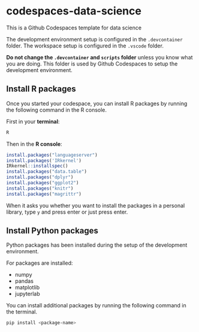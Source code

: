 # codespaces-data-science


This is a Github Codespaces template for data science

The development environment setup is configured in the `.devcontainer` folder. The workspace setup is configured in the `.vscode` folder.

__Do not change the `.devcontainer`  and `scripts` folder__ unless you know what you are doing. This folder is used by Github Codespaces to setup the development environment.


## Install R packages

Once you started your codespace, you can install R packages by running the following command in the R console.

First in your __terminal__:

```bash
R
```

Then in the __R console__:

```R
install.packages("languageserver")
install.packages('IRkernel')
IRkernel::installspec()
install.packages("data.table")
install.packages("dplyr")
install.packages("ggplot2")
install.packages("knitr")
install.packages("magrittr")
```

When it asks you whether you want to install the packages in a personal library, type `y` and press enter or just press enter.


## Install Python packages

Python packages has been installed during the setup of the development environment. 

For packages are installed:

- numpy
- pandas
- matplotlib
- jupyterlab


You can install additional packages by running the following command in the terminal.

```bash
pip install <package-name>
```

